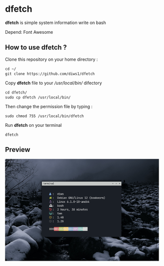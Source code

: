 # dfetch
<b>dfetch</b> is simple system information write on bash

Depend: Font Awesome 

## How to use dfetch ?

Clone this repository on your home directory :
```
cd ~/
git clone https://github.com/diws1/dfetch
```
Copy <b>dfetch</b> file to your <i>/usr/local/bin/</i> difectory
```
cd dfetch/
sudo cp dfetch /usr/local/bin/
```
Then change the permission file by typing :
```
sudo chmod 755 /usr/local/bin/dfetch
```
Run <b>dfetch</b> on your terminal
```
dfetch
```


## Preview

![My Image](https://github.com/diws1/dfetch/blob/main/dfetch.png)
